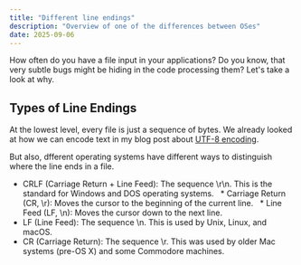 ```yaml
---
title: "Different line endings"
description: "Overview of one of the differences between OSes"
date: 2025-09-06
---
```


How often do you have a file input in your applications? Do you know, that very subtle bugs might be hiding in the code processing them? Let's take a look at why.

## Types of Line Endings

At the lowest level, every file is just a sequence of bytes. We already looked at how we can encode text in my blog post about [UTF-8 encoding](/blog/utf8-encoding).

But also, dfferent operating systems have different ways to distinguish where the line ends in a file.

* CRLF (Carriage Return + Line Feed): The sequence \r\n. This is the standard for Windows and DOS operating systems.    * Carriage Return (CR, \r): Moves the cursor to the beginning of the current line.    * Line Feed (LF, \n): Moves the cursor down to the next line. 
* LF (Line Feed): The sequence \n. This is used by Unix, Linux, and macOS. 
* CR (Carriage Return): The sequence \r. This was used by older Mac systems (pre-OS X) and some Commodore machines. 